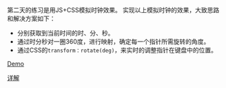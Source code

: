 第二天的练习是用JS+CSS模拟时钟效果。
实现以上模拟时钟的效果，大致思路和解决方案如下：

*   分别获取到当前时间的时、分、秒。
*   通过时分秒对一圈360度，进行映射，确定每一个指针所需旋转的角度。
*   通过CSS的`transform：rotate(deg)`，来实时的调整指针在键盘中的位置。


[Demo](https://github.com/dsc19968/MyLearn/JavaScript30/01/index.html)

[详解](https://github.com/liyuechun/JavaScript30-liyuechun/tree/master/02%20-%20JS%20and%20CSS%20Clock)